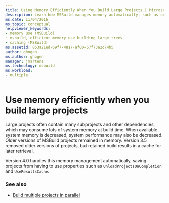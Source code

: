 ```yaml
---
title: Using Memory Efficiently When You Build Large Projects | Microsoft Docs
description: Learn how MSBuild manages memory automatically, such as unloading older versions and retrieving caches, when building large projects.
ms.date: 11/04/2016
ms.topic: conceptual
helpviewer_keywords:
- memory use (MSBuild)
- msbuild, efficient memory use building large trees
- caching (MSBuild)
ms.assetid: 853a21ed-69f7-4817-af00-57f73e2c74b5
author: ghogen
ms.author: ghogen
manager: jmartens
ms.technology: msbuild
ms.workload:
- multiple
---
```

# Use memory efficiently when you build large projects

Large projects often contain many subprojects and other dependencies, which may consume lots of system memory at build time. When available system memory is decreased, system performance may also be decreased. Older versions of MSBuild projects remained in memory. Version 3.5 removed older versions of projects, but retained build results in a cache for later retrieval.

 Version 4.0 handles this memory management automatically, saving projects from having to use properties such as  `UnloadProjectsOnCompletion` and `UseResultsCache`.

### See also

- [Build multiple projects in parallel](../msbuild/building-multiple-projects-in-parallel-with-msbuild.md)
